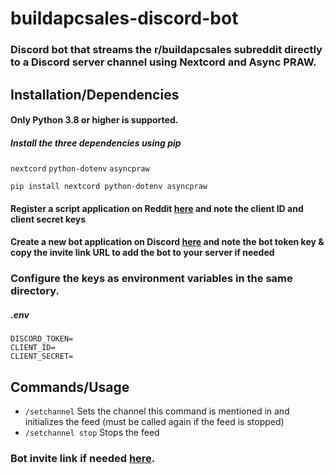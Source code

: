 # buildapcsales-discord-bot
### Discord bot that streams the r/buildapcsales subreddit directly to a Discord server channel using Nextcord and Async PRAW.

## Installation/Dependencies
#### Only Python 3.8 or higher is supported.
##### Install the three dependencies using pip
`nextcord` `python-dotenv` `asyncpraw`

```
pip install nextcord python-dotenv asyncpraw
```
#### Register a script application on Reddit [here](https://www.reddit.com/prefs/apps) and note the client ID and client secret keys
#### Create a new bot application on Discord [here](https://discord.com/developers/applications) and note the bot token key & copy the invite link URL to add the bot to your server if needed

### Configure the keys as environment variables in the same directory.
##### .env
```
DISCORD_TOKEN=
CLIENT_ID=
CLIENT_SECRET=
```

## Commands/Usage
- `/setchannel` Sets the channel this command is mentioned in and initializes the feed (must be called again if the feed is stopped)
- `/setchannel stop` Stops the feed

### Bot invite link if needed [here](https://discord.com/api/oauth2/authorize?client_id=935682293207535677&permissions=8&scope=bot).
